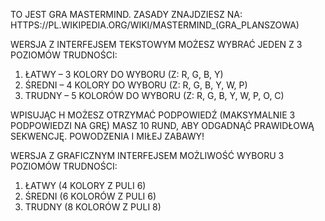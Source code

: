 
TO JEST GRA MASTERMIND. ZASADY ZNAJDZIESZ NA:
HTTPS://PL.WIKIPEDIA.ORG/WIKI/MASTERMIND_(GRA_PLANSZOWA)

WERSJA Z INTERFEJSEM TEKSTOWYM 
MOŻESZ WYBRAĆ JEDEN Z 3 POZIOMÓW TRUDNOŚCI:
1. ŁATWY – 3 KOLORY DO WYBORU (Z: R, G, B, Y)
2. ŚREDNI – 4 KOLORY DO WYBORU (Z: R, G, B, Y, W, P)
3. TRUDNY – 5 KOLORÓW DO WYBORU (Z: R, G, B, Y, W, P, O, C)

WPISUJĄC H MOŻESZ OTRZYMAĆ PODPOWIEDŹ (MAKSYMALNIE 3 PODPOWIEDZI NA GRĘ)
MASZ 10 RUND, ABY ODGADNĄĆ PRAWIDŁOWĄ SEKWENCJĘ.
POWODZENIA I MIŁEJ ZABAWY!

WERSJA Z GRAFICZNYM INTERFEJSEM 
MOŻLIWOŚĆ WYBORU 3 POZIOMÓW TRUDNOŚCI:
1. ŁATWY (4 KOLORY Z PULI 6)
2. ŚREDNI (6 KOLORÓW Z PULI 6)
3. TRUDNY (8 KOLORÓW Z PULI 8)
